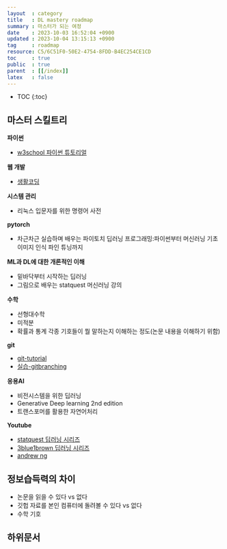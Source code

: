 ```yaml
---
layout  : category
title   : DL mastery roadmap
summary : 마스터가 되는 여정
date    : 2023-10-03 16:52:04 +0900
updated : 2023-10-04 13:15:13 +0900
tag     : roadmap
resource: C5/6C51F0-50E2-4754-8FDD-B4EC254CE1CD
toc     : true
public  : true
parent  : [[/index]]
latex   : false
---
```

* TOC
{:toc}



## 마스터 스킬트리
**파이썬**
- [w3school 파이썬 튜토리얼](https://www.w3schools.com/python/default.asp)  

**웹 개발**
- [생활코딩](https://opentutorials.org/course/3084)  

**시스템 관리**
- 리눅스 입문자를 위한 명령어 사전

**pytorch**
- 차근차근 실습하며 배우는 파이토치 딥러닝 프로그래밍:파이썬부터 머신러닝 기초 이미지 인식 파인 튜닝까지

**ML과 DL에 대한 개론적인 이해**
- 밑바닥부터 시작하는 딥러닝
- 그림으로 배우는 statquest 머신러닝 강의

**수학**
- 선형대수학
- 미적분
- 확률과 통계
각종 기호들이 뭘 말하는지 이해하는 정도(논문 내용을 이해하기 위함)

**git**
- [git-tutorial](https://nulab.com/ko/learn/software-development/git-tutorial/)
- [실습-gitbranching](https://learngitbranching.js.org/?locale=ko)

**응용AI**
- 비전시스템을 위한 딥러닝
- Generative Deep learning 2nd edition
- 트랜스포머를 활용한 자연어처리

**Youtube**
- [statquest 딥러닝 시리즈](https://www.youtube.com/playlist?list=PLblh5JKOoLUIxGDQs4LFFD--41Vzf-ME1)
- [3blue1brown 딥러닝 시리즈](https://www.youtube.com/playlist?list=PLZHQObOWTQDNU6R1_67000Dx_ZCJB-3pi)
- [andrew ng](https://www.youtube.com/watch?v=CS4cs9xVecg&list=PLkDaE6sCZn6Ec-XTbcX1uRg2_u4xOEky0)

## 정보습득력의 차이
- 논문을 읽을 수 있다 vs 없다
- 깃헙 자료를 본인 컴퓨터에 돌려볼 수 있다 vs 없다
- 수학 기호

## 하위문서
